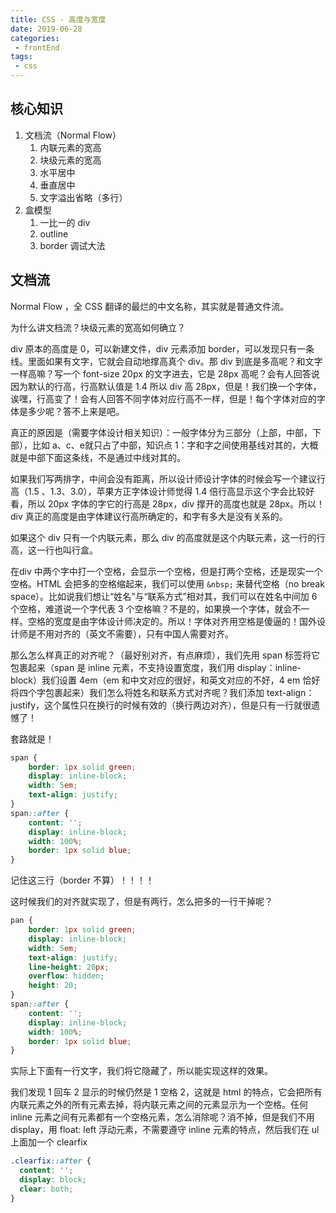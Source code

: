 ```yaml
---
title: CSS - 高度与宽度
date: 2019-06-28
categories:
 - frontEnd
tags:
 - css
---
```


## 核心知识

1. 文档流（Normal Flow）
   1. 内联元素的宽高
   2. 块级元素的宽高
   3. 水平居中
   4. 垂直居中
   5. 文字溢出省略（多行）
2. 盒模型
   1. 一比一的 div
   2. outline
   3. border 调试大法

## 文档流

Normal Flow ，全 CSS 翻译的最烂的中文名称，其实就是普通文件流。

为什么讲文档流？块级元素的宽高如何确立？

div 原本的高度是 0，可以新建文件，div 元素添加 border，可以发现只有一条线。里面如果有文字，它就会自动地撑高真个 div。那 div 到底是多高呢？和文字一样高嘛？写一个 font-size 20px 的文字进去，它是 28px 高呢？会有人回答说因为默认的行高，行高默认值是 1.4 所以 div 高 28px，但是！我们换一个字体，诶嘿，行高变了！会有人回答不同字体对应行高不一样，但是！每个字体对应的字体是多少呢？答不上来是吧。

真正的原因是（需要字体设计相关知识）：一般字体分为三部分（上部，中部，下部），比如 a、c、e就只占了中部，知识点 1：字和字之间使用基线对其的，大概就是中部下面这条线，不是通过中线对其的。

如果我们写两排字，中间会没有距离，所以设计师设计字体的时候会写一个建议行高（1.5 、1.3、3.0），苹果方正字体设计师觉得 1.4 倍行高显示这个字会比较好看，所以 20px 字体的字它的行高是 28px，div 撑开的高度也就是 28px。所以！div 真正的高度是由字体建议行高所确定的，和字有多大是没有关系的。

如果这个 div 只有一个内联元素，那么 div 的高度就是这个内联元素，这一行的行高，这一行也叫行盒。

在div 中两个字中打一个空格，会显示一个空格，但是打两个空格，还是现实一个空格。HTML 会把多的空格缩起来，我们可以使用 `&nbsp;`  来替代空格（no break space）。比如说我们想让“姓名”与“联系方式”相对其，我们可以在姓名中间加 6 个空格，难道说一个字代表 3 个空格嘛？不是的，如果换一个字体，就会不一样。空格的宽度是由字体设计师决定的。所以！字体对齐用空格是傻逼的！国外设计师是不用对齐的（英文不需要），只有中国人需要对齐。

那么怎么样真正的对齐呢？（最好别对齐，有点麻烦），我们先用 span 标签将它包裹起来（span 是 inline 元素，不支持设置宽度，我们用 display：inline-block）我们设置 4em（em 和中文对应的很好，和英文对应的不好，4 em 恰好将四个字包裹起来）我们怎么将姓名和联系方式对齐呢？我们添加 text-align：justify，这个属性只在换行的时候有效的（换行两边对齐），但是只有一行就很遗憾了！

套路就是！

```css
span {
	border: 1px solid green;
	display: inline-block;
	width: 5em;
	text-align: justify;
}
span::after {
    content: '';
    display: inline-block;
    width: 100%;
    border: 1px solid blue;
}
```

记住这三行（border 不算）！！！！

这时候我们的对齐就实现了，但是有两行，怎么把多的一行干掉呢？

```css
pan {
	border: 1px solid green;
	display: inline-block;
	width: 5em;
	text-align: justify;
	line-height: 20px;
	overflow: hidden;
	height: 20;
}
span::after {
    content: '';
    display: inline-block;
    width: 100%;
    border: 1px solid blue;
}
```

实际上下面有一行文字，我们将它隐藏了，所以能实现这样的效果。



我们发现 1 回车 2 显示的时候仍然是 1 空格 2，这就是 html 的特点，它会把所有内联元素之外的所有元素去掉，将内联元素之间的元素显示为一个空格。任何 inline 元素之间有元素都有一个空格元素，怎么消除呢？消不掉，但是我们不用 display，用 float: left 浮动元素，不需要遵守 inline 元素的特点，然后我们在 ul 上面加一个 clearfix

```css
.clearfix::after {
  content: '';
  display: block;
  clear: both;
}
```

